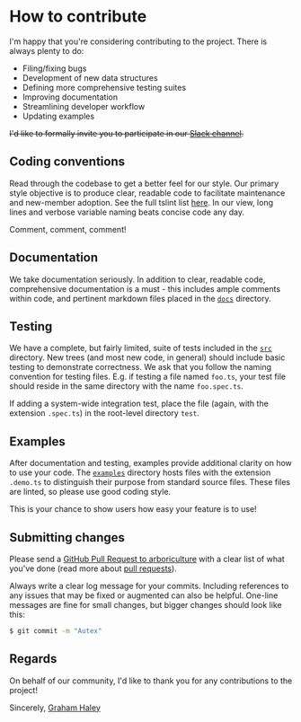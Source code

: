 # How to contribute

I'm happy that you're considering contributing to the project.  There is always plenty to do:

* Filing/fixing bugs
* Development of new data structures
* Defining more comprehensive testing suites
* Improving documentation
* Streamlining developer workflow
* Updating examples

~~I'd like to formally invite you to participate in our [Slack channel](https://haleyhousellc.slack.com/messages/C6AT049P0/details/).~~

## Coding conventions

Read through the codebase to get a better feel for our style.  Our primary style objective is to produce clear, readable
code to facilitate maintenance and new-member adoption.  See the full tslint list
[here](https://github.com/haleyhousellc/fixinator/blob/master/tslint.json).  In our view, long lines and verbose
variable naming beats concise code any day.

Comment, comment, comment!

## Documentation

We take documentation seriously.  In addition to clear, readable code, comprehensive documentation is a must - this
includes ample comments within code, and pertinent markdown files placed in the
[`docs`](https://github.com/haleyhousellc/fixinator/blob/master/docs/) directory.

## Testing

We have a complete, but fairly limited, suite of tests included in the [`src`](https://github.com/haleyhousellc/fixinator/blob/master/src/)
directory.  New trees (and most new code, in general) should include basic testing to demonstrate correctness.  We ask
that you follow the naming convention for testing files.  E.g. if testing a file named `foo.ts`, your test file should
reside in the same directory with the name `foo.spec.ts`.

If adding a system-wide integration test, place the file (again, with the extension `.spec.ts`) in the root-level
directory `test`.

## Examples

After documentation and testing, examples provide additional clarity on how to use your code.  The
[`examples`](https://github.com/haleyhousellc/fixinator/blob/master/examples/)
directory hosts files with the extension `.demo.ts` to distinguish their purpose from standard source files.  These
files are linted, so please use good coding style.

This is your chance to show users how easy your feature is to use!

## Submitting changes

Please send a [GitHub Pull Request to arboriculture](https://github.com/haleyhousellc/fixinator/pull/new/master)
with a clear list of what you've done (read more about [pull requests](https://help.github.com/articles/about-pull-requests/)).

Always write a clear log message for your commits. Including references to any issues that may be fixed or augmented can
also be helpful.  One-line messages are fine for small changes, but bigger changes should look like this:

```bash
$ git commit -m "Autex"
```

## Regards
On behalf of our community, I'd like to thank you for any contributions to the project!

Sincerely, [Graham Haley](https://github.com/haleyga)
